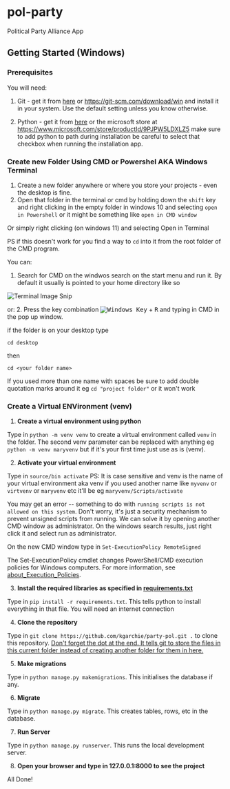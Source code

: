 # pol-party
Political Party Alliance App
## Getting Started (Windows)
### Prerequisites
You will need:
1. Git - get it from [here](https://github.com/git-for-windows/git/releases/download/v2.35.1.windows.2/Git-2.35.1.2-64-bit.exe) or https://git-scm.com/download/win and install it in your system. Use the default setting unless you know otherwise.

1. Python - get it from [here](https://www.python.org/ftp/python/3.10.2/python-3.10.2-amd64.exe) or the microsoft store at https://www.microsoft.com/store/productId/9PJPW5LDXLZ5 make sure to add python to path during installation be careful to select that checkbox when running the installation app.

### Create new Folder Using CMD or Powershel AKA Windows Terminal

1. Create a new folder anywhere or where you store your projects - even the desktop is fine.
1. Open that folder in the terminal or cmd by holding down the `shift` key and right clicking in the empty folder in windows 10 and selecting `open in Powershell` or it might be something like `open in CMD window`

Or simply right clicking (on windows 11) and selecting Open in Terminal

PS if this doesn't work for you find a way to `cd` into it from the root folder of the CMD program.

You can: 
  1. Search for CMD on the windwos search on the start menu and run it. By default it usually is pointed to your home directory like so

![Terminal Image Snip](https://github.com/kgarchie/Valentines/blob/main/static/media/Screenshot%202022-02-14%20073153.png "PSH image")

  or:
  2. Press the key combination <kbd>![Windows Key][winlogo]</kbd> + <kbd>R</kbd> and typing in CMD in the pop up window.

[winlogo]: http://i.stack.imgur.com/Rfuw7.png

if the folder is on your desktop type 

`cd desktop`

then

`cd <your folder name>`

If you used more than one name with spaces be sure to add double quotation marks around it eg `cd "project folder"` or it won't work


### Create a Virtual ENVironment (venv)

1. **Create a virtual environment using python**

Type in `python -m venv venv` to create a virtual environment called `venv` in the folder.
The second venv parameter can be replaced with anything eg `python -m venv maryvenv` but if it's your first time just use as is (venv).

2. **Activate your virtual environment**

Type in `source/bin activate` PS: It is case sensitive and venv is the name of your virtual environment aka venv if you used another name like `myvenv` or `virtvenv` or `maryvenv` etc it'll be eg `maryvenv/Scripts/activate`

You may get an error -- something to do with `running scripts is not allowed on this system`. Don't worry, it's just a security mechanism to prevent unsigned scripts from running. We can solve it by opening another CMD window as administrator. On the windows search results, just right click it and select run as administrator.

On the new CMD window type in `Set-ExecutionPolicy RemoteSigned`

The Set-ExecutionPolicy cmdlet changes PowerShell/CMD execution policies for Windows computers. For more information, see [about_Execution_Policies](https://docs.microsoft.com/en-us/powershell/module/microsoft.powershell.core/about/about_execution_policies?view=powershell-7.2).

3. **Install the required libraries as specified in [requirements.txt](https://github.com/kgarchie/Valentines/blob/main/requirements.txt)**

Type in `pip install -r requirements.txt`. This tells python to install everything in that file. You will need an internet connection

4. **Clone the repository**

Type in `git clone https://github.com/kgarchie/party-pol.git .` to clone this repository. <u>Don't forget the dot at the end. It tells git to store the files in this current folder instead of creating another folder for them in here.</u>

5. **Make migrations**

Type in `python manage.py makemigrations`. This initialises the database if any.

6. **Migrate**

Type in `python manage.py migrate`. This creates tables, rows, etc in the database.

7. **Run Server**

Type in `python manage.py runserver`. This runs the local development server.

8. **Open your browser and type in 127.0.0.1:8000 to see the project**

All Done!
